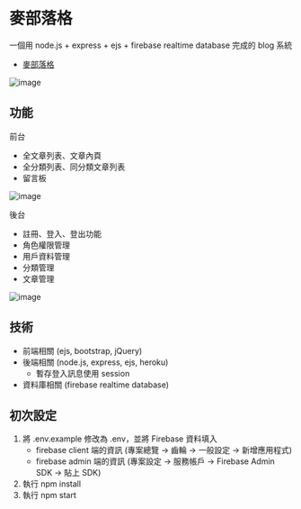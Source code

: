 # 麥部落格

一個用 node.js + express + ejs + firebase realtime database 完成的 blog 系統

- [麥部落格](https://morning-taiga-19005.herokuapp.com/?page=2)

![image](https://user-images.githubusercontent.com/5466631/126981673-1a03b945-0f03-4f14-8311-3c2f239e1c70.png)


## 功能

前台

- 全文章列表、文章內頁
- 全分類列表、同分類文章列表
- 留言板

![image](https://user-images.githubusercontent.com/5466631/126979364-c5db9d22-52c6-493b-a51d-e45f0b62a64d.png)

後台

- 註冊、登入、登出功能
- 角色權限管理
- 用戶資料管理
- 分類管理
- 文章管理

![image](https://user-images.githubusercontent.com/5466631/126979610-dff9a319-63c6-441f-8448-e32ba500eeb0.png)


## 技術

- 前端相關 (ejs, bootstrap, jQuery)
- 後端相關 (node.js, express, ejs, heroku)
  - 暫存登入訊息使用 session
- 資料庫相關 (firebase realtime database)

## 初次設定

1. 將 .env.example 修改為 .env，並將 Firebase 資料填入
    - firebase client 端的資訊 (專案總覽 -> 齒輪 -> 一般設定 -> 新增應用程式)
    - firebase admin 端的資訊 (專案設定 -> 服務帳戶 -> Firebase Admin SDK -> 貼上 SDK)
2. 執行 npm install
3. 執行 npm start
